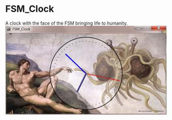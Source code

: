 # FSM_Clock
A clock with the face of the FSM bringing life to humanity.
![Image of the FSM clock.](docs/FSM_Clock.png)
